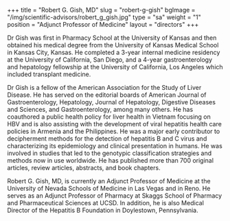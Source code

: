 +++
title = "Robert G. Gish, MD"
slug = "robert-g-gish"
bgImage = "/img/scientific-advisors/robert_g_gish.jpg"
type = "sa"
weight = "1"
position = "Adjunct Professor of Medicine"
layout = "directors"
+++


Dr Gish was first in Pharmacy School at the University of Kansas and then obtained his medical degree from the University of Kansas Medical School in Kansas City, Kansas. He completed a 3-year internal medicine residency at the University of California, San Diego, and a 4-year gastroenterology and hepatology fellowship at the University of California, Los Angeles which included transplant medicine.  

Dr Gish is a fellow of the American Association for the Study of Liver Disease. He has served on the editorial boards of American Journal of Gastroenterology, Hepatology, Journal of Hepatology, Digestive Diseases
and Sciences, and Gastroenterology, among many others. He has coauthored a public health policy for liver health in Vietnam focusing on HBV and is also assisting with the development of viral hepatitis health care policies in Armenia and the Philippines. He was a major early contributor to decipherment methods for the detection of hepatitis B and C virus and characterizing its epidemiology and clinical presentation in humans. He was
involved in studies that led to the genotypic classification strategies and methods now in use worldwide. He has published more than 700 original articles, review articles, abstracts, and book chapters.

Robert G. Gish, MD, is currently an Adjunct Professor of Medicine at the University of Nevada Schools of Medicine in Las Vegas and in Reno. He serves as an Adjunct Professor of Pharmacy at Skaggs School of Pharmacy and Pharmaceutical Sciences at UCSD. In addition, he is also Medical Director of the Hepatitis B Foundation in Doylestown, Pennsylvania.